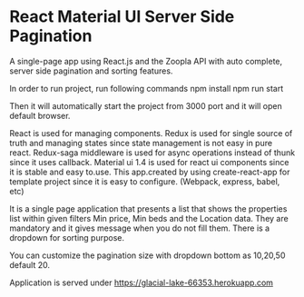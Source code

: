 # React Material UI Server Side Pagination
A single-page app using React.js and the Zoopla API with auto complete, server side pagination and sorting features. 

In order to run project, run following commands npm install npm run start

Then it will automatically start the project from 3000 port and it will open default browser.

React is used for managing components. Redux is used for single source of truth and managing states since state management is not easy in pure react. Redux-saga middleware is used for async operations instead of thunk since it uses callback. Material ui 1.4 is used for react ui components since it is stable and easy to.use. This app.created by using create-react-app for template project since it is easy to configure. (Webpack, express, babel, etc)

It is a single page application that presents a list that shows the properties list within given filters Min price, Min beds and the Location data. They are mandatory and it gives message when you do not fill them. There is a dropdown for sorting purpose.

You can customize the pagination size with dropdown bottom as 10,20,50 default 20.

Application is served under https://glacial-lake-66353.herokuapp.com
